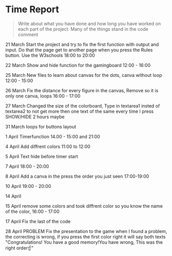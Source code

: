# Time Report

> Write about what you have done and how long you have worked on each part of the project.
Many of the things stand in the code comment

21 March
Start the project and try to fix the first function with output and input. Do that the page get to another page when you press the Rules button. Use the W3schools 18:00 to 20:00

22 March
Show and hide function for the gamingboard 12:00 - 16:00 

25 March
New files to learn about canvas for the dots, canva without loop 12:00 - 15:00 

26 March
Fix the distance for every figure in the canvas,  Remove so it is only one canva, loops 16:00 - 17:00 

27 March
Changed the size of the colorboard, Type in textarea1 insted of textarea2 to not get more then one text of the same every time I press SHOW/HIDE 2 hours maybe

31 March
loops for buttons layout

1 April
Timerfunction 14.00 - 15:00 and 21:00


4 April
Add diffrent colors 11:00 to 12:00

5 April
Text hide before timer start

7 April
18:00 - 20:00

8 April
Add a canva in the press the order you just seen 17:00-19:00

10 April
19:00 - 20:00

14 April


15 April
remove some colors and took diffrent color so you know the name of the color, 16:00 - 17:00

17 April
Fix the last of the code

28 April
PROBLEM
Fix the presentation to the game when I found a problem, the correcting is wrong, if you press the first color right it will say both texts "Congratulations! You have a good memory!You have wrong, This was the right order☝️" 
